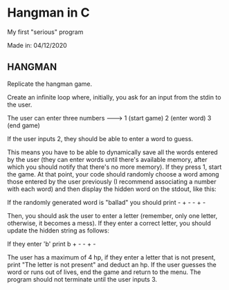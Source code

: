 # Hangman in C

My first "serious" program

Made in: 04/12/2020

## HANGMAN

Replicate the hangman game.

Create an infinite loop where, initially, you ask for an input from the stdin to the user.

The user can enter three numbers ---> 1 (start game) 2 (enter word) 3 (end game)

If the user inputs 2, they should be able to enter a word to guess.

This means you have to be able to dynamically save all the words entered by the user (they can enter words until there's available memory, after which you should notify that there's no more memory). If they press 1, start the game. At that point, your code should randomly choose a word among those entered by the user previously (I recommend associating a number with each word) and then display the hidden word on the stdout, like this:

If the randomly generated word is "ballad" you should print - + - - + -

Then, you should ask the user to enter a letter (remember, only one letter, otherwise, it becomes a mess). If they enter a correct letter, you should update the hidden string as follows:


If they enter 'b' print b + - - + -

The user has a maximum of 4 hp, if they enter a letter that is not present, print "The letter is not present" and deduct an hp. If the user guesses the word or runs out of lives, end the game and return to the menu. The program should not terminate until the user inputs 3.
